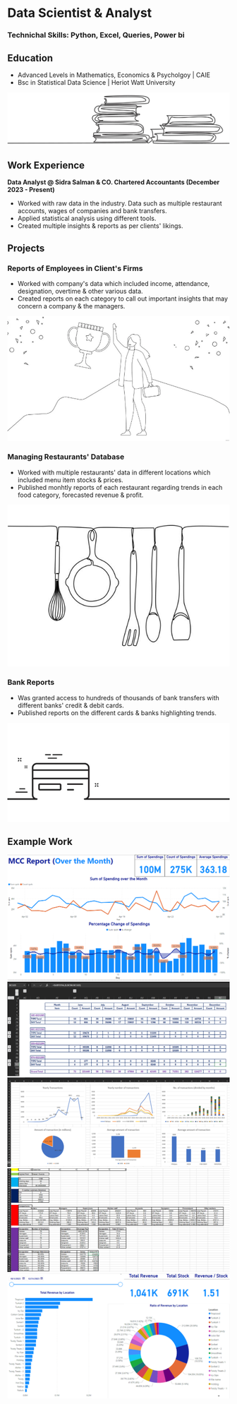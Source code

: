 # Data Scientist & Analyst

### Technichal Skills: Python, Excel, Queries, Power bi

## Education
- Advanced Levels in Mathematics, Economics & Psycholgoy | CAIE 
- Bsc in Statistical Data Science | Heriot Watt University

![Education](education.png)

## Work Experience
**Data Analyst @ Sidra Salman & CO. Chartered Accountants (December 2023 - Present)**
- Worked with raw data in the industry. Data such as multiple restaurant accounts, wages of companies and bank transfers.
- Applied statistical analysis using different tools.
- Created multiple insights & reports as per clients' likings.

## Projects
### Reports of Employees in Client's Firms
- Worked with company's data which included income, attendance, designation, overtime & other various data.
- Created reports on each category to call out important insights that may concern a company & the managers.

![Employees](employee.png)

### Managing Restaurants' Database
- Worked with multiple restaurants' data in different locations which included menu item stocks & prices.
- Published monhtly reports of each restaurant regarding trends in each food category, forecasted revenue & profit.

![Restaurant](restaurant.png)

### Bank Reports
- Was granted access to hundreds of thousands of bank transfers with different banks' credit & debit cards.
- Published reports on the different cards & banks highlighting trends.

![creditcard](creditcard.png)

## Example Work
![powerbi1](powerbi3.png)
![excel1](excel.png)
![excel2](excel2.png)
![excel3](excel3.png)
![powerbi2](powerbi2.png)
